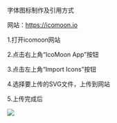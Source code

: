 字体图标制作及引用方式

网站：https://icomoon.io

1.打开icomoon网站

2.点击右上角“IcoMoon App”按钮

3.点击左上角“Import Icons”按钮

4.选择要上传的SVG文件，上传到网站

5.上传完成后

![](../images/lihao.jpg)











